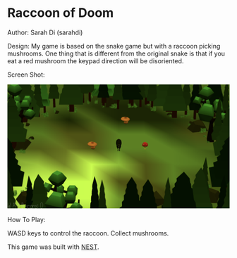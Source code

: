 # Raccoon of Doom

Author: Sarah Di (sarahdi)

Design: My game is based on the snake game but with a raccoon picking mushrooms.
One thing that is different from the original snake is that if you eat a red mushroom
the keypad direction will be disoriented.

Screen Shot:

![Screen Shot](screenshot.png)

How To Play:

WASD keys to control the raccoon. Collect mushrooms.

This game was built with [NEST](NEST.md).
